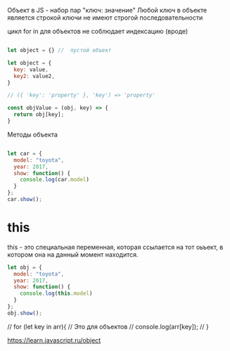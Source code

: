 Объект в JS - набор пар "ключ: значение"
Любой ключ в объекте является строкой
ключи не имеют строгой последовательности

цикл for in для объектов
не соблюдает индексацию (вроде)


```js

let object = {} //  пустой объект

let object = {
  key: value,
  key2: value2,
}

// ({ 'key': 'property' }, 'key') => 'property'

const objValue = (obj, key) => {
  return obj[key];
}

```



Методы объекта

```js

let car = {
  model: "toyota",
  year: 2017,
  show: function() {
    console.log(car.model)
  }
};
car.show();
```


# this

this - это специальная переменная, которая ссылается на тот оьъект, в котором она на данный момент находится.

```js
let obj = {
  model: "toyota",
  year: 2017,
  show: function() {
    console.log(this.model)
  }
};
obj.show();


```


// for (let key in arr){        // Это для объектов
//     console.log(arr[key]);
// }

<https://learn.javascript.ru/object>